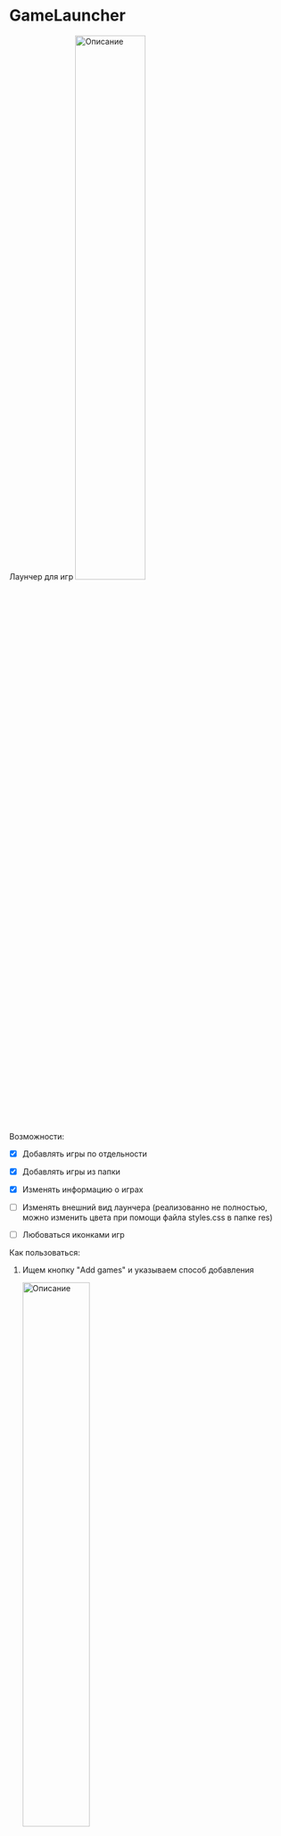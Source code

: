 # **GameLauncher**
Лаунчер для игр
   <img src="https://github.com/user-attachments/assets/28cf9780-6475-488a-bf14-43707c067947" alt="Описание" width="50%" height="50%">

Возможности:

* [x] Добавлять игры по отдельности

* [x] Добавлять игры из папки

* [x] Изменять информацию о играх

* [ ] Изменять внешний вид лаунчера (реализованно не полностью, можно изменить цвета при помощи файла styles.css в папке res)

* [ ] Любоваться иконками игр

Как пользоваться:

1. Ищем кнопку "Add games" и указываем способ добавления

   <img src="https://github.com/user-attachments/assets/0077fd1e-0a4a-49db-b0c2-b354591cd29d" alt="Описание" width="50%" height="50%">

3. Затем выбираем папку с играми/файл игры

   <img src="https://github.com/user-attachments/assets/2331e679-9efd-4288-866a-5ed6a73e82b8" alt="Описание" width="50%" height="50%">

6. При добавлении из папки указываем то, что нужно добавить

   <img src="https://github.com/user-attachments/assets/d26e2982-ab29-40b7-ac99-29d526f9348e" alt="Описание" width="50%" height="50%">

Всё готово!
